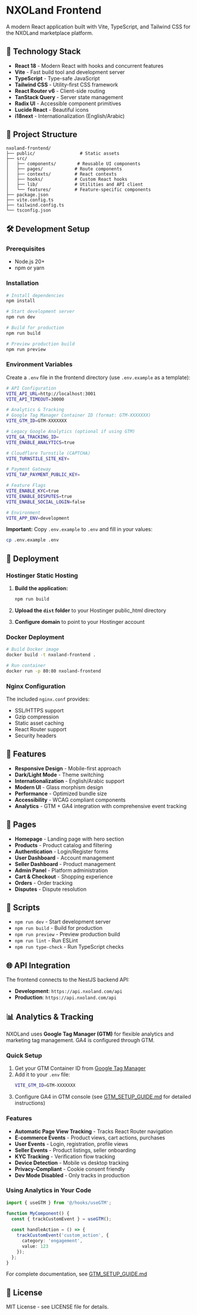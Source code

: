 # NXOLand Frontend

A modern React application built with Vite, TypeScript, and Tailwind CSS for the NXOLand marketplace platform.

## 🚀 Technology Stack

- **React 18** - Modern React with hooks and concurrent features
- **Vite** - Fast build tool and development server
- **TypeScript** - Type-safe JavaScript
- **Tailwind CSS** - Utility-first CSS framework
- **React Router v6** - Client-side routing
- **TanStack Query** - Server state management
- **Radix UI** - Accessible component primitives
- **Lucide React** - Beautiful icons
- **i18next** - Internationalization (English/Arabic)

## 📁 Project Structure

```
nxoland-frontend/
├── public/                 # Static assets
├── src/
│   ├── components/        # Reusable UI components
│   ├── pages/            # Route components
│   ├── contexts/         # React contexts
│   ├── hooks/            # Custom React hooks
│   ├── lib/              # Utilities and API client
│   └── features/         # Feature-specific components
├── package.json
├── vite.config.ts
├── tailwind.config.ts
└── tsconfig.json
```

## 🛠️ Development Setup

### Prerequisites
- Node.js 20+
- npm or yarn

### Installation

```bash
# Install dependencies
npm install

# Start development server
npm run dev

# Build for production
npm run build

# Preview production build
npm run preview
```

### Environment Variables

Create a `.env` file in the frontend directory (use `.env.example` as a template):

```bash
# API Configuration
VITE_API_URL=http://localhost:3001
VITE_API_TIMEOUT=30000

# Analytics & Tracking
# Google Tag Manager Container ID (format: GTM-XXXXXXX)
VITE_GTM_ID=GTM-XXXXXXX

# Legacy Google Analytics (optional if using GTM)
VITE_GA_TRACKING_ID=
VITE_ENABLE_ANALYTICS=true

# Cloudflare Turnstile (CAPTCHA)
VITE_TURNSTILE_SITE_KEY=

# Payment Gateway
VITE_TAP_PAYMENT_PUBLIC_KEY=

# Feature Flags
VITE_ENABLE_KYC=true
VITE_ENABLE_DISPUTES=true
VITE_ENABLE_SOCIAL_LOGIN=false

# Environment
VITE_APP_ENV=development
```

**Important:** Copy `.env.example` to `.env` and fill in your values:
```bash
cp .env.example .env
```

## 🚀 Deployment

### Hostinger Static Hosting

1. **Build the application:**
   ```bash
   npm run build
   ```

2. **Upload the `dist` folder** to your Hostinger public_html directory

3. **Configure domain** to point to your Hostinger account

### Docker Deployment

```bash
# Build Docker image
docker build -t nxoland-frontend .

# Run container
docker run -p 80:80 nxoland-frontend
```

### Nginx Configuration

The included `nginx.conf` provides:
- SSL/HTTPS support
- Gzip compression
- Static asset caching
- React Router support
- Security headers

## 🎨 Features

- **Responsive Design** - Mobile-first approach
- **Dark/Light Mode** - Theme switching
- **Internationalization** - English/Arabic support
- **Modern UI** - Glass morphism design
- **Performance** - Optimized bundle size
- **Accessibility** - WCAG compliant components
- **Analytics** - GTM + GA4 integration with comprehensive event tracking

## 📱 Pages

- **Homepage** - Landing page with hero section
- **Products** - Product catalog and filtering
- **Authentication** - Login/Register forms
- **User Dashboard** - Account management
- **Seller Dashboard** - Product management
- **Admin Panel** - Platform administration
- **Cart & Checkout** - Shopping experience
- **Orders** - Order tracking
- **Disputes** - Dispute resolution

## 🔧 Scripts

- `npm run dev` - Start development server
- `npm run build` - Build for production
- `npm run preview` - Preview production build
- `npm run lint` - Run ESLint
- `npm run type-check` - Run TypeScript checks

## 🌐 API Integration

The frontend connects to the NestJS backend API:
- **Development**: `https://api.nxoland.com/api`
- **Production**: `https://api.nxoland.com/api`

## 📊 Analytics & Tracking

NXOLand uses **Google Tag Manager (GTM)** for flexible analytics and marketing tag management. GA4 is configured through GTM.

### Quick Setup

1. Get your GTM Container ID from [Google Tag Manager](https://tagmanager.google.com/)
2. Add it to your `.env` file:
   ```bash
   VITE_GTM_ID=GTM-XXXXXXX
   ```
3. Configure GA4 in GTM console (see [GTM_SETUP_GUIDE.md](../GTM_SETUP_GUIDE.md) for detailed instructions)

### Features

- **Automatic Page View Tracking** - Tracks React Router navigation
- **E-commerce Events** - Product views, cart actions, purchases
- **User Events** - Login, registration, profile views
- **Seller Events** - Product listings, seller onboarding
- **KYC Tracking** - Verification flow tracking
- **Device Detection** - Mobile vs desktop tracking
- **Privacy-Compliant** - Cookie consent friendly
- **Dev Mode Disabled** - Only tracks in production

### Using Analytics in Your Code

```typescript
import { useGTM } from '@/hooks/useGTM';

function MyComponent() {
  const { trackCustomEvent } = useGTM();
  
  const handleAction = () => {
    trackCustomEvent('custom_action', {
      category: 'engagement',
      value: 123
    });
  };
}
```

For complete documentation, see [GTM_SETUP_GUIDE.md](../GTM_SETUP_GUIDE.md)

## 📄 License

MIT License - see LICENSE file for details.
